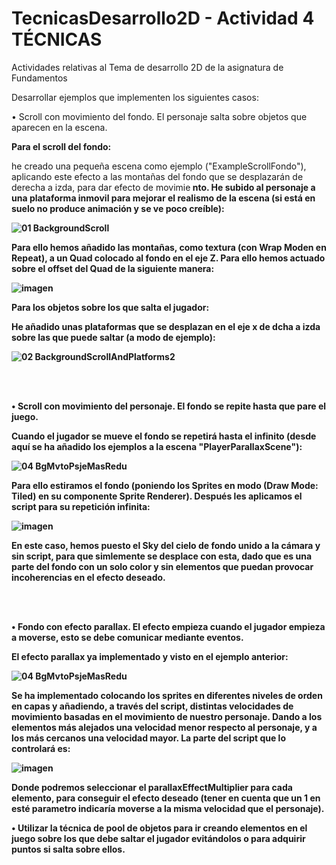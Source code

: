 # TecnicasDesarrollo2D - Actividad 4 TÉCNICAS
Actividades relativas al Tema de desarrollo 2D de la asignatura de Fundamentos

Desarrollar ejemplos que implementen los siguientes casos: 

   • Scroll con movimiento del fondo. El personaje salta sobre objetos que aparecen en la escena. 
   
   <b>Para el scroll del fondo: </b>
   
   he creado una pequeña escena como ejemplo ("ExampleScrollFondo"), aplicando este efecto a las montañas del fondo que se desplazarán de derecha a izda, para dar efecto de movimie<b> nto. He subido al personaje a una plataforma inmovil para mejorar el realismo de la escena (si está en suelo no produce animación y se ve poco creíble):
   
   ![01 BackgroundScroll](https://user-images.githubusercontent.com/92461845/148611379-f646407f-22a8-4a0c-b8aa-37ed4901598e.gif)

   Para ello hemos añadido las montañas, como textura (con Wrap Moden en Repeat), a un Quad colocado al fondo en el eje Z. Para ello hemos actuado sobre el offset del Quad de la siguiente manera:
   
   ![imagen](https://user-images.githubusercontent.com/92461845/148611845-e525d324-1ecb-4409-8541-7ceca46b97bd.png)

   
   <b>Para los objetos sobre los que salta el jugador: </b>
   
   He añadido unas plataformas que se desplazan en el eje x de dcha a izda sobre las que puede saltar (a modo de ejemplo):
   
   ![02 BackgroundScrollAndPlatforms2](https://user-images.githubusercontent.com/92461845/148616704-7bb451be-2246-42e7-86f5-0cb2a9b4f203.gif)
   
   <br /><br />
    
   • Scroll con movimiento del personaje. El fondo se repite hasta que pare el juego. 
   
   Cuando el jugador se mueve el fondo se repetirá hasta el infinito (desde aquí se ha añadido los ejemplos a la escena "PlayerParallaxScene"):
   
   ![04 BgMvtoPsjeMasRedu](https://user-images.githubusercontent.com/92461845/148617368-4a022207-70ff-48ac-8ddb-08e3413f954f.gif)
   
   Para ello estiramos el fondo (poniendo los Sprites en modo (Draw Mode: Tiled) en su componente Sprite Renderer). Después les aplicamos el script para su repetición infinita:
   
   ![imagen](https://user-images.githubusercontent.com/92461845/148617769-6c271d40-9503-46fe-85c3-3f7fc22f4edc.png)

   En este caso, hemos puesto el Sky del cielo de fondo unido a la cámara y sin script, para que simlemente se desplace con esta, dado que es una parte del fondo con un solo color y sin elementos que puedan provocar incoherencias en el efecto deseado.
   
   <br /><br />
    
   • Fondo con efecto parallax. El efecto empieza cuando el jugador empieza a moverse, esto se debe comunicar mediante eventos. 
   
   El efecto parallax ya implementado y visto en el ejemplo anterior:
   
   ![04 BgMvtoPsjeMasRedu](https://user-images.githubusercontent.com/92461845/148617950-f34d6e1a-3367-4a56-a67c-d70ee21de879.gif)

   Se ha implementado colocando los sprites en diferentes niveles de orden en capas y añadiendo, a través del script, distintas velocidades de movimiento basadas en el movimiento de nuestro personaje. Dando a los elementos más alejados una velocidad menor respecto al personaje, y a los más cercanos una velocidad mayor. La parte del script que lo controlará es:
   
   ![imagen](https://user-images.githubusercontent.com/92461845/148618187-8eff4d6c-b059-48de-b54b-ec5a6f28c1b6.png)

   Donde podremos seleccionar el parallaxEffectMultiplier para cada elemento, para conseguir el efecto deseado (tener en cuenta que un 1 en esté parametro indicaría moverse a la misma velocidad que el personaje). 
   
   • Utilizar la técnica de pool de objetos para ir creando elementos en el juego sobre los que debe saltar el jugador evitándolos o para adquirir puntos si salta sobre ellos. 
    


